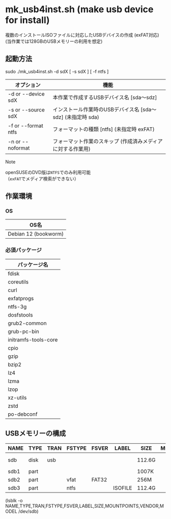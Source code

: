 # mk_usb4inst.sh (make usb device for install)  
  
複数のインストールISOファイルに対応したUSBデバイスの作成 (exFAT対応)  
(当作業では128GBのUSBメモリーの利用を想定)  
  
## 起動方法  
  
sudo ./mk_usb4inst.sh -d sdX [ -s sdX ] [ -f ntfs ]  
  
| オプション | 機能 |  
| --- | --- |  
| -d or --device sdX  | 本作業で作成するUSBデバイス名 [sda～sdz] |  
| -s or --source sdX  | インストール作業時のUSBデバイス名 [sda～sdz] (未指定時 sda) |  
| -f or --format ntfs | フォーマットの種類 [ntfs] (未指定時 exFAT) |  
| -n or --noformat    | フォーマット作業のスキップ (作成済みメディアに対する作業用) |  
  
> [!NOTE]  
> openSUSEのDVD版は`NTFS`でのみ利用可能  
> （`exFAT`でメディア検索ができない）  
  
## 作業環境  
  
### OS  
  
| OS名 |  
| --- |  
| Debian 12 (bookworm) |  
  
### 必須パッケージ  
  
| パッケージ名 |  
| --- |  
| fdisk |  
| coreutils |  
| curl |  
| exfatprogs |  
| ntfs-3g |  
| dosfstools |  
| grub2-common |  
| grub-pc-bin |  
| initramfs-tools-core |  
| cpio |  
| gzip |  
| bzip2 |  
| lz4 |  
| lzma |  
| lzop |  
| xz-utils |  
| zstd |  
| po-debconf |  
  
## USBメモリーの構成  
  
| NAME | TYPE | TRAN | FSTYPE | FSVER | LABEL   | SIZE   | MOUNTPOINTS | VENDOR   | MODEL           |  
| ---  | ---  | ---  | ---    | ---   | ---     | ---    | ---         | ---      | ---             |  
| sdb  | disk | usb  |        |       |         | 112.6G |             | JetFlash | Transcend 128GB |  
| sdb1 | part |      |        |       |         | 1007K  |             |          |                 |  
| sdb2 | part |      | vfat   | FAT32 |         | 256M   |             |          |                 |  
| sdb3 | part |      | ntfs   |       | ISOFILE | 112.4G |             |          |                 |  
  
(lsblk -o NAME,TYPE,TRAN,FSTYPE,FSVER,LABEL,SIZE,MOUNTPOINTS,VENDOR,MODEL /dev/sdb)  
  
